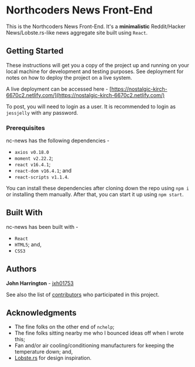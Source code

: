 # Northcoders News Front-End

This is the Northcoders News Front-End. It's a **minimalistic** Reddit/Hacker News/Lobste.rs-like news aggregate site built using `React`.

## Getting Started

These instructions will get you a copy of the project up and running on your local machine for development and testing purposes. See deployment for notes on how to deploy the project on a live system.

A live deployment can be accessed here - [https://nostalgic-kirch-6670c2.netlify.com/](https://nostalgic-kirch-6670c2.netlify.com/)

To post, you will need to login as a user. It is recommended to login as `jessjelly` with any password.

### Prerequisites

nc-news has the following dependencies - 

- `axios v0.18.0`
- `moment v2.22.2`;
- `react v16.4.1`;
- `react-dom v16.4.1`; and
- `react-scripts v1.1.4`.

You can install these dependencies after cloning down the repo using `npm i` or installing them manually. After that, you can start it up using `npm start`.

## Built With

nc-news has been built with -

- `React`
- `HTML5`; and,
- `CSS3`

## Authors

**John Harrington** - [jxh01753](https://github.com/jxh01753)

See also the list of [contributors](https://github.com/jxh01753/nc-news/contributors) who participated in this project.

## Acknowledgments

- The fine folks on the other end of `nchelp`;
- The fine folks sitting nearby me who I bounced ideas off when I wrote this;
- Fan and/or air cooling/conditioning manufacturers for keeping the temperature down; and,
- [Lobste.rs](https://www.lobste.rs) for design inspiration.
